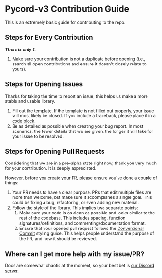 # Pycord-v3 Contribution Guide

This is an extremely basic guide for contributing to the repo.

## Steps for Every Contribution

***There is only 1.***

1. Make sure your contribution is not a duplicate before opening (i.e., search all open contributions and ensure it doesn't closely relate to yours).

## Steps for Opening Issues

Thanks for taking the time to report an issue, this helps us make a more stable and usable library.

1. Fill out the template. If the template is not filled out properly, your issue will most likely be closed. If you include a traceback, please place it in a [code block](https://docs.github.com/en/get-started/writing-on-github/working-with-advanced-formatting/creating-and-highlighting-code-blocks).
2. Be as detailed as possible when creating your bug report. In most scenarios, the fewer details that we are given, the longer it will take for your issue to be resolved.

## Steps for Opening Pull Requests

Considering that we are in a pre-alpha state right now, thank you very much for your contribution. It is deeply appreciated.

However, before you create your PR, please ensure you've done a couple of things:

1. Your PR needs to have a clear purpose. PRs that edit multiple files are more than welcome, but make sure it accomplishes a single goal. This could be fixing a bug, refactoring, or even adding new material.
2. Follow the style of the library. This implies two separate points:
   1. Make sure your code is as clean as possible and looks similar to the rest of the codebase. This includes spacing, function signatures/definitions, and commenting/documentation format.
   2. Ensure that your opened pull request follows the [Conventional Commit](https://www.conventionalcommits.org/en/v1.0.0/#summary) styling guide. This helps people understand the purpose of the PR, and how it should be reviewed.

## Where can I get more help with my issue/PR?

Docs are somewhat chaotic at the moment, so your best bet is [our Discord server](https://discord.gg/pycord).
